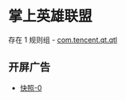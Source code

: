 # 掌上英雄联盟

存在 1 规则组 - [com.tencent.qt.qtl](/src/apps/com.tencent.qt.qtl.ts)

## 开屏广告

- [快照-0](https://gkd-kit.songe.li/import/12793273)
